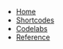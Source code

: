 *   [Home](/)
*   [Shortcodes](/shortcodes)
*   [Codelabs](/getting-started/codelabs)
*   [Reference](/reference/)
